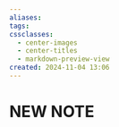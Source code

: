 ```yaml
---
aliases: 
tags: 
cssclasses:
  - center-images
  - center-titles
  - markdown-preview-view
created: 2024-11-04 13:06
---
```






# NEW NOTE
